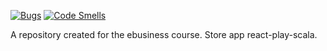 [![Bugs](https://sonarcloud.io/api/project_badges/measure?project=RW0PG_uj-course-react-play-scala&metric=bugs)](https://sonarcloud.io/dashboard?id=RW0PG_uj-course-react-play-scala)
[![Code Smells](https://sonarcloud.io/api/project_badges/measure?project=RW0PG_uj-course-react-play-scala&metric=code_smells)](https://sonarcloud.io/dashboard?id=RW0PG_uj-course-react-play-scala)

A repository created for the ebusiness course. Store app react-play-scala. 
